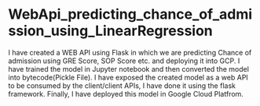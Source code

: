 # WebApi_predicting_chance_of_admission_using_LinearRegression

I have created a WEB API using Flask in which we are predicting Chance of admission using GRE Score, SOP Score etc. and deploying it into GCP.
I have trained the model in Jupyter notebook and then converted the model into bytecode(Pickle File).
I have exposed the created model as a web API to be consumed by the client/client APIs, I have done it using the flask framework.
Finally, I have deployed this model in Google Cloud Platfrom.
